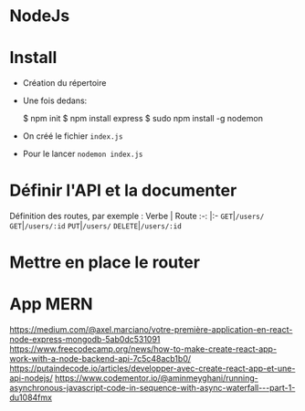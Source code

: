 # NodeJs

# Install
- Création du répertoire
- Une fois dedans:


    $ npm init
    $ npm install express
    $ sudo npm install -g nodemon

- On créé le fichier `index.js`
- Pour le lancer `nodemon index.js`

# Définir l'API et la documenter
Définition des routes, par exemple :
Verbe | Route 
:-: |:-
`GET`|`/users/`
`GET`|`/users/:id`
`PUT`|`/users/`
`DELETE`|`/users/:id`

# Mettre en place le router

# App MERN
https://medium.com/@axel.marciano/votre-première-application-en-react-node-express-mongodb-5ab0dc531091
https://www.freecodecamp.org/news/how-to-make-create-react-app-work-with-a-node-backend-api-7c5c48acb1b0/
https://putaindecode.io/articles/developper-avec-create-react-app-et-une-api-nodejs/
https://www.codementor.io/@aminmeyghani/running-asynchronous-javascript-code-in-sequence-with-async-waterfall---part-1-du1084fmx